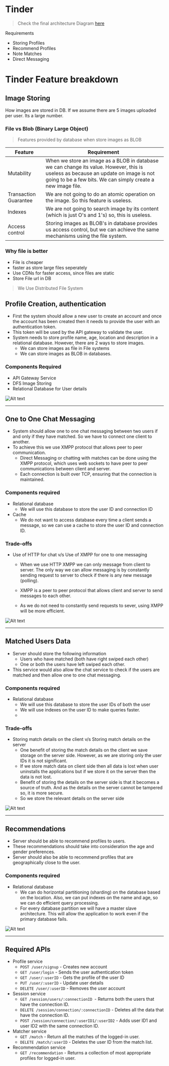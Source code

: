 # Tinder

> Check the final architecture Diagram [here](./final-architecture.png)

Requirements
- Storing Profiles
- Recommend Profiles
- Note Matches
- Direct Messaging


# Tinder Feature breakdown

## Image Storing

How images are stored in DB. If we assume there are 5 images uploaded per user. Its a large number.

### File vs Blob (Binary Large Object)

 > Features provided by database when store images as BLOB

| Feature | Requirement | 
| ------- | ----------- |
| Mutability |  When we store an image as a BLOB in database we can change its value. However, this is useless as because an update on image is not going to be a few bits. We can simply create a new image file. |
| Transaction Guarantee | We are not going to do an atomic operation on the image. So this feature is useless. | 
| Indexes | We are not going to search image by its content (which is just O's and 1's) so, this is useless. | 
| Access control | Storing images as BLOB's in database provides us access control, but we can achieve the same mechanisms using the file system. |


### Why file is better
- File is cheaper
- faster as store large files seperately
- Use CDNs for faster access, since files are static
- Store File url in DB
> We Use Distributed File System


## Profile Creation, authentication

- First the system should allow a new user to create an account and once the account has been created then it needs to provide the user with an authentication token. 
- This token will be used by the API gateway to validate the user.
- System needs to store profile name, age, location and description in a relational database. However, there are 2 ways to store images.
  - We can store images as file in File systems
  - We can store images as BLOB in databases.

### Components Required

- API Gateway Service
- DFS Image Storing
- Relational Database for User details

![Alt text](./../../diagrams/tinder-1.png)

---

## One to One Chat Messaging

- System should allow one to one chat messaging between two users if and only if they have matched. So we have to connect one client to another.
- To achieve this we use XMPP protocol that allows peer to peer communication.
  - Direct Messaging or chatting with matches can be done using the XMPP protocol, which uses web sockets to have peer to peer communications between client and server. 
  - Each connection is built over TCP, ensuring that the connection is maintained. 

### Components required
- Relational database
  - We will use this database to store the user ID and connection ID
- Cache
  - We do not want to access database every time a client sends a message, so we can use a cache to store the user ID and connection ID.

### Trade-offs

- Use of HTTP for chat v/s Use of XMPP for one to one messaging

  - When we use HTTP XMPP we can only message from client to server. The only way we can allow messaging is by constantly sending request to server to check if there is any new message (polling).

  - XMPP is a peer to peer protocol that allows client and server to send messages to each other.

  - As we do not need to constantly send requests to sever, using XMPP will be more efficient.



![Alt text](./../../diagrams/tinder-2.png)

---

## Matched Users Data

- Server should store the following information
  - Users who have matched (both have right swiped each other)
  - One or both the users have left swiped each other.
- This service would also allow the chat service to check if the users are matched and then allow one to one chat messaging.


### Components required
- Relational database
  - We will use this database to store the user IDs of both the user
  - We will use indexes on the user ID to make queries faster.
  - 
### Trade-offs
- Storing match details on the client v/s Storing match details on the server
  - One benefit of storing the match details on the client we save storage on the server side.
  However, as we are storing only the user IDs it is not significant.
  - If we store match data on client side then all data is lost when user uninstalls the applications but if we store it on the server then the data is not lost.
  - Benefit of storing the details on the server side is that it becomes a source of truth. And as the details on the server cannot be tampered so, it is more secure.
  - So we store the relevant details on the server side



![Alt text](./../../diagrams/tinder-3.png)

----

## Recommendations

- Server should be able to recommend profiles to users. 
- These recommendations should take into consideration the age and gender preferences. 
- Server should also be able to recommend profiles that are geographically close to the user.
  
### Components required
- Relational database
  - We can do horizontal partitioning (sharding) on the database based on the location. Also, we can put indexes on the name and age, so we can do efficient query processing.
  - For every database partition we will have a master slave architecture. This will allow the application to work even if the primary database fails.

![Alt text](./../../diagrams/tinder-4.png)

--- 

## Required APIs

- Profile service
  - `POST /user/signup` - Creates new account
  - `GET /user/login` - Sends the user authentication token
  - `GET /user/:userID` - Gets the profile of the user ID
  - `PUT /user/:userID` - Update user details 
  - `DELETE /user/:userID` - Removes the user account
- Session service
  - `GET /session/users/:connectionID `- Returns both the users that have the connection ID.
  - `DELETE /session/connection/:connectionID` - Deletes all the data that have the connection ID.
  - `POST /session/connection/:userID1/:userID2` - Adds user ID1 and user ID2 with the same connection ID.
- Matcher service
  - `GET /match` - Return all the matches of the logged-in user.
  - `DELETE /match/:userID` - Deletes the user ID from the match list.
- Recommendation service
  - `GET /recommendation` - Returns a collection of most appropriate profiles for logged-in user.